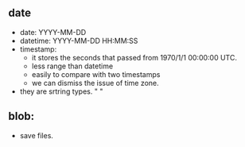 ## date

 - date: YYYY-MM-DD
 - datetime: YYYY-MM-DD HH:MM:SS
 - timestamp: 
   - it stores the seconds that passed from 1970/1/1 00:00:00 UTC.
   - less range than datetime
   - easily to compare with two timestamps
   - we can dismiss the issue of time zone.
 - they are srtring types. "  "
 
 
 ## blob:
 
 - save files.
